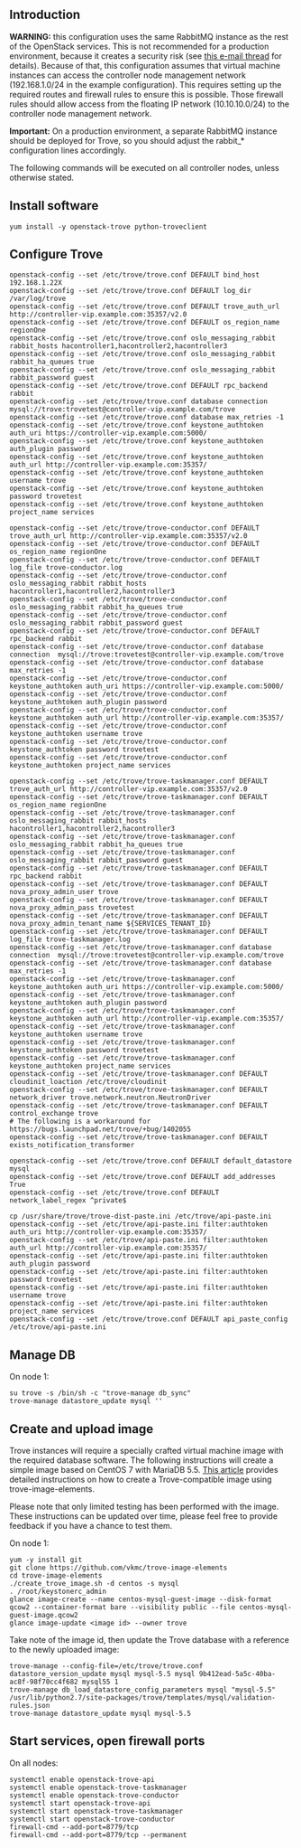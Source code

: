 Introduction
------------

**WARNING:** this configuration uses the same RabbitMQ instance as the rest of the OpenStack services. This is not recommended for a production environment, because it creates a security risk (see [this e-mail thread](http://lists.openstack.org/pipermail/openstack-dev/2015-April/061759.html) for details). Because of that, this configuration assumes that virtual machine instances can access the controller node management network (192.168.1.0/24 in the example configuration). This requires setting up the required routes and firewall rules to ensure this is possible. Those firewall rules should allow access from the floating IP network (10.10.10.0/24) to the controller node management network.

**Important:** On a production environment, a separate RabbitMQ instance should be deployed for Trove, so you should adjust the rabbit_* configuration lines accordingly.

The following commands will be executed on all controller nodes, unless otherwise stated.

Install software
----------------

    yum install -y openstack-trove python-troveclient

Configure Trove
---------------

    openstack-config --set /etc/trove/trove.conf DEFAULT bind_host 192.168.1.22X
    openstack-config --set /etc/trove/trove.conf DEFAULT log_dir /var/log/trove
    openstack-config --set /etc/trove/trove.conf DEFAULT trove_auth_url http://controller-vip.example.com:35357/v2.0
    openstack-config --set /etc/trove/trove.conf DEFAULT os_region_name regionOne
    openstack-config --set /etc/trove/trove.conf oslo_messaging_rabbit rabbit_hosts hacontroller1,hacontroller2,hacontroller3
    openstack-config --set /etc/trove/trove.conf oslo_messaging_rabbit rabbit_ha_queues true
    openstack-config --set /etc/trove/trove.conf oslo_messaging_rabbit rabbit_password guest
    openstack-config --set /etc/trove/trove.conf DEFAULT rpc_backend rabbit
    openstack-config --set /etc/trove/trove.conf database connection  mysql://trove:trovetest@controller-vip.example.com/trove
    openstack-config --set /etc/trove/trove.conf database max_retries -1
    openstack-config --set /etc/trove/trove.conf keystone_authtoken auth_uri https://controller-vip.example.com:5000/
    openstack-config --set /etc/trove/trove.conf keystone_authtoken auth_plugin password
    openstack-config --set /etc/trove/trove.conf keystone_authtoken auth_url http://controller-vip.example.com:35357/
    openstack-config --set /etc/trove/trove.conf keystone_authtoken username trove
    openstack-config --set /etc/trove/trove.conf keystone_authtoken password trovetest
    openstack-config --set /etc/trove/trove.conf keystone_authtoken project_name services

    openstack-config --set /etc/trove/trove-conductor.conf DEFAULT trove_auth_url http://controller-vip.example.com:35357/v2.0
    openstack-config --set /etc/trove/trove-conductor.conf DEFAULT os_region_name regionOne
    openstack-config --set /etc/trove/trove-conductor.conf DEFAULT log_file trove-conductor.log
    openstack-config --set /etc/trove/trove-conductor.conf oslo_messaging_rabbit rabbit_hosts hacontroller1,hacontroller2,hacontroller3
    openstack-config --set /etc/trove/trove-conductor.conf oslo_messaging_rabbit rabbit_ha_queues true
    openstack-config --set /etc/trove/trove-conductor.conf oslo_messaging_rabbit rabbit_password guest
    openstack-config --set /etc/trove/trove-conductor.conf DEFAULT rpc_backend rabbit
    openstack-config --set /etc/trove/trove-conductor.conf database connection  mysql://trove:trovetest@controller-vip.example.com/trove
    openstack-config --set /etc/trove/trove-conductor.conf database max_retries -1
    openstack-config --set /etc/trove/trove-conductor.conf keystone_authtoken auth_uri https://controller-vip.example.com:5000/
    openstack-config --set /etc/trove/trove-conductor.conf keystone_authtoken auth_plugin password
    openstack-config --set /etc/trove/trove-conductor.conf keystone_authtoken auth_url http://controller-vip.example.com:35357/
    openstack-config --set /etc/trove/trove-conductor.conf keystone_authtoken username trove
    openstack-config --set /etc/trove/trove-conductor.conf keystone_authtoken password trovetest
    openstack-config --set /etc/trove/trove-conductor.conf keystone_authtoken project_name services

    openstack-config --set /etc/trove/trove-taskmanager.conf DEFAULT trove_auth_url http://controller-vip.example.com:35357/v2.0
    openstack-config --set /etc/trove/trove-taskmanager.conf DEFAULT os_region_name regionOne
    openstack-config --set /etc/trove/trove-taskmanager.conf oslo_messaging_rabbit rabbit_hosts hacontroller1,hacontroller2,hacontroller3
    openstack-config --set /etc/trove/trove-taskmanager.conf oslo_messaging_rabbit rabbit_ha_queues true
    openstack-config --set /etc/trove/trove-taskmanager.conf oslo_messaging_rabbit rabbit_password guest
    openstack-config --set /etc/trove/trove-taskmanager.conf DEFAULT rpc_backend rabbit
    openstack-config --set /etc/trove/trove-taskmanager.conf DEFAULT nova_proxy_admin_user trove
    openstack-config --set /etc/trove/trove-taskmanager.conf DEFAULT nova_proxy_admin_pass trovetest
    openstack-config --set /etc/trove/trove-taskmanager.conf DEFAULT nova_proxy_admin_tenant_name ${SERVICES_TENANT_ID}
    openstack-config --set /etc/trove/trove-taskmanager.conf DEFAULT log_file trove-taskmanager.log
    openstack-config --set /etc/trove/trove-taskmanager.conf database connection  mysql://trove:trovetest@controller-vip.example.com/trove
    openstack-config --set /etc/trove/trove-taskmanager.conf database max_retries -1
    openstack-config --set /etc/trove/trove-taskmanager.conf keystone_authtoken auth_uri https://controller-vip.example.com:5000/
    openstack-config --set /etc/trove/trove-taskmanager.conf keystone_authtoken auth_plugin password
    openstack-config --set /etc/trove/trove-taskmanager.conf keystone_authtoken auth_url http://controller-vip.example.com:35357/
    openstack-config --set /etc/trove/trove-taskmanager.conf keystone_authtoken username trove
    openstack-config --set /etc/trove/trove-taskmanager.conf keystone_authtoken password trovetest
    openstack-config --set /etc/trove/trove-taskmanager.conf keystone_authtoken project_name services
    openstack-config --set /etc/trove/trove-taskmanager.conf DEFAULT cloudinit_loaction /etc/trove/cloudinit
    openstack-config --set /etc/trove/trove-taskmanager.conf DEFAULT network_driver trove.network.neutron.NeutronDriver
    openstack-config --set /etc/trove/trove-taskmanager.conf DEFAULT control_exchange trove
    # The following is a workaround for https://bugs.launchpad.net/trove/+bug/1402055
    openstack-config --set /etc/trove/trove-taskmanager.conf DEFAULT exists_notification_transformer

    openstack-config --set /etc/trove/trove.conf DEFAULT default_datastore mysql
    openstack-config --set /etc/trove/trove.conf DEFAULT add_addresses True
    openstack-config --set /etc/trove/trove.conf DEFAULT network_label_regex ^private$

    cp /usr/share/trove/trove-dist-paste.ini /etc/trove/api-paste.ini
    openstack-config --set /etc/trove/api-paste.ini filter:authtoken auth_uri http://controller-vip.example.com:35357/
    openstack-config --set /etc/trove/api-paste.ini filter:authtoken auth_url http://controller-vip.example.com:35357/
    openstack-config --set /etc/trove/api-paste.ini filter:authtoken auth_plugin password
    openstack-config --set /etc/trove/api-paste.ini filter:authtoken password trovetest
    openstack-config --set /etc/trove/api-paste.ini filter:authtoken username trove
    openstack-config --set /etc/trove/api-paste.ini filter:authtoken project_name services
    openstack-config --set /etc/trove/trove.conf DEFAULT api_paste_config /etc/trove/api-paste.ini


Manage DB
---------

On node 1:

    su trove -s /bin/sh -c "trove-manage db_sync"
    trove-manage datastore_update mysql ''

Create and upload image
-----------------------

Trove instances will require a specially crafted virtual machine image with the required database software. The following instructions will create a simple image based on CentOS 7 with MariaDB 5.5. [This article](https://www.rdoproject.org/forum/discussion/1010/creation-of-trove-compatible-images-for-rdo/p1) provides detailed instructions on how to create a Trove-compatible image using trove-image-elements.

Please note that only limited testing has been performed with the image. These instructions can be updated over time, please feel free to provide feedback if you have a chance to test them.

On node 1:

    yum -y install git
    git clone https://github.com/vkmc/trove-image-elements
    cd trove-image-elements
    ./create_trove_image.sh -d centos -s mysql
    . /root/keystonerc_admin
    glance image-create --name centos-mysql-guest-image --disk-format qcow2 --container-format bare --visibility public --file centos-mysql-guest-image.qcow2
    glance image-update <image id> --owner trove

Take note of the image id, then update the Trove database with a reference to the newly uploaded image:
    
    trove-manage --config-file=/etc/trove/trove.conf datastore_version_update mysql mysql-5.5 mysql 9b412ead-5a5c-40ba-ac8f-98f70cc4f682 mysql55 1
    trove-manage db_load_datastore_config_parameters mysql "mysql-5.5"  /usr/lib/python2.7/site-packages/trove/templates/mysql/validation-rules.json
    trove-manage datastore_update mysql mysql-5.5

Start services, open firewall ports
-----------------------------------
On all nodes:

    systemctl enable openstack-trove-api
    systemctl enable openstack-trove-taskmanager
    systemctl enable openstack-trove-conductor
    systemctl start openstack-trove-api
    systemctl start openstack-trove-taskmanager
    systemctl start openstack-trove-conductor
    firewall-cmd --add-port=8779/tcp
    firewall-cmd --add-port=8779/tcp --permanent
